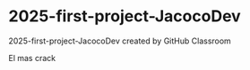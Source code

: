 # 2025-first-project-JacocoDev
2025-first-project-JacocoDev created by GitHub Classroom

El mas crack